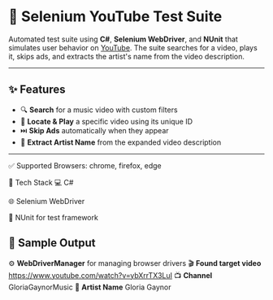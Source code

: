 # 🎵 Selenium YouTube Test Suite

Automated test suite using **C#**, **Selenium WebDriver**, and **NUnit** that simulates user behavior on [YouTube](https://www.youtube.com). The suite searches for a video, plays it, skips ads, and extracts the artist's name from the video description.

---

## ✨ Features

- 🔍 **Search** for a music video with custom filters  
- 🎯 **Locate & Play** a specific video using its unique ID  
- ⏭️ **Skip Ads** automatically when they appear  
- 🧠 **Extract Artist Name** from the expanded video description  

---

✅ Supported Browsers: chrome, firefox, edge

🧰 Tech Stack
💻 C#

🌐 Selenium WebDriver

🧪 NUnit for test framework

## 📸 Sample Output

⚙️ **WebDriverManager** for managing browser drivers
🎬 **Found target video** https://www.youtube.com/watch?v=ybXrrTX3LuI
📺 **Channel** GloriaGaynorMusic
🎤 **Artist Name** Gloria Gaynor
